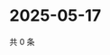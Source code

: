 # 2025-05-17

共 0 条

<!-- BEGIN ZHIHUVIDEO -->
<!-- 最后更新时间 Sat May 17 2025 02:15:31 GMT+0800 (China Standard Time) -->

<!-- END ZHIHUVIDEO -->
